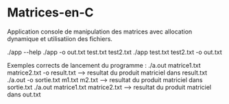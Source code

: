 # Matrices-en-C
Application console de manipulation des matrices avec allocation dynamique et utilisatiion des fichiers.

./app --help
./app -o out.txt test.txt test2.txt
./app test.txt test2.txt -o out.txt

Exemples corrects de lancement du programme :
./a.out matrice1.txt matrice2.txt -o result.txt
--> resultat du produit matriciel dans result.txt
./a.out -o sortie.txt m1.txt m2.txt
--> resultat du produit matriciel dans sortie.txt
./a.out matrice1.txt matrice2.txt
--> resultat du produit matriciel dans out.txt
